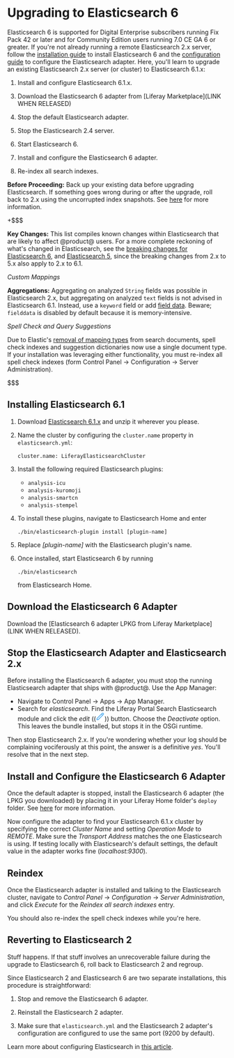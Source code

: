# Upgrading to Elasticsearch 6 [](id=upgrading-to-elasticsearch-6)

Elasticsearch 6 is supported for Digital Enterprise subscribers running Fix Pack
42 or later and for Community Edition users running 7.0 CE GA 6 or greater. If
you're not already running a remote Elasticsearch 2.x server, follow the 
[installation guide](/discover/deployment/-/knowledge_base/7-0/installing-elasticsearch) 
to install Elasticsearch 6 and the 
[configuration guide](/discover/deployment/-/knowledge_base/7-0/configuring-elasticsearch-for-liferay-0) 
to configure the Elasticsearch adapter. Here, you'll learn to upgrade an
existing Elasticsearch 2.x server (or cluster) to Elasticsearch 6.1.x: 

1.  Install and configure Elasticsearch 6.1.x.

<!-- 2.  [Upgrade the Elasticsearch 2.4 indexes](https://www.elastic.co/guide/en/elasticsearch/reference/6.1/setup-upgrade.html) to 6.1. -->
3.  Download the Elasticsearch 6 adapter from 
    [Liferay Marketplace](LINK WHEN RELEASED)

4.  Stop the default Elasticsearch adapter.

5.  Stop the Elasticsearch 2.4 server.

6.  Start Elasticsearch 6.

7.  Install and configure the Elasticsearch 6 adapter.

8.  Re-index all search indexes.

**Before Proceeding:** Back up your existing data before upgrading
Elasticsearch. If something goes wrong during or after the upgrade, roll
back to 2.x using the uncorrupted index snapshots. See
[here](https://dev.liferay.com/discover/deployment/-/knowledge_base/7-0/backing-up-elasticsearch)
for more information.

+$$$

**Key Changes:** This list compiles known changes within Elasticsearch that are
likely to affect @product@ users. For a more complete reckoning of what's
changed in Elasticsearch, see the 
[breaking changes for Elasticsearch 6](https://www.elastic.co/guide/en/elasticsearch/reference/6.1/breaking-changes.html),
and 
[Elasticsearch 5](https://www.elastic.co/guide/en/elasticsearch/reference/5.0/breaking-changes-5.0.html),
since the breaking changes from 2.x to 5.x also apply to 2.x to 6.1.

*Custom Mappings*

**Aggregations:** Aggregating on analyzed `String` fields was possible in
Elasticsearch 2.x, but aggregating on analyzed `text` fields is not advised
in Elasticsearch 6.1. Instead, use a `keyword` field or add 
[field data](https://www.elastic.co/guide/en/elasticsearch/reference/6.1/fielddata.html).
Beware; `fielddata` is disabled by default because it is memory-intensive.

*Spell Check and Query Suggestions*

Due to Elastic's 
[removal of mapping types](https://www.elastic.co/guide/en/elasticsearch/reference/6.1/removal-of-types.html)
from search documents, spell check indexes and suggestion dictionaries now
use a single document type. If your installation was leveraging either
functionality, you must re-index all spell check indexes (form Control Panel
&rarr; Configuration &rarr; Server Administration).

$$$

## Installing Elasticsearch 6.1 [](id=installing-elasticsearch-6-1)

1.  Download 
    [Elasticsearch 6.1.x](https://www.elastic.co/downloads/past-releases)
    and unzip it wherever you please.

2.  Name the cluster by configuring the `cluster.name` property in
    `elasticsearch.yml`:

        cluster.name: LiferayElasticsearchCluster

3.  Install the following required Elasticsearch plugins:

    -  `analysis-icu`
    -  `analysis-kuromoji`
    -  `analysis-smartcn`
    -  `analysis-stempel`

4.  To install these plugins, navigate to Elasticsearch Home and enter

        ./bin/elasticsearch-plugin install [plugin-name]

5.  Replace *[plugin-name]* with the Elasticsearch plugin's name.

6.  Once installed, start Elasticsearch 6 by running

        ./bin/elasticsearch

    from Elasticsearch Home.

<!-- ## Upgrade the Elasticsearch 2.4 Indexes

This is likely the trickiest part of the upgrade process. Fortunately.  [Elastic
extensively documents the
process](https://www.elastic.co/guide/en/elasticsearch/reference/6.1/setup-upgrade.html).
Consider [upgrading from a remote
cluster](https://www.elastic.co/guide/en/elasticsearch/reference/6.1/reindex-upgrade-remote.html)
as that will allow you to upgrade indexes without interrupting service. Once you
have upgraded indexes ready to use with @product@ and your new Elasticsearch 6.1
server, come back here and continue with this guide.
-->

## Download the Elasticsearch 6 Adapter [](id=download-the-elasticsearch-6-adapter)

Download the 
[Elasticsearch 6 adapter LPKG from Liferay Marketplace](LINK WHEN RELEASED).

## Stop the Elasticsearch Adapter and Elasticsearch 2.x [](id=stop-the-elasticsearch-adapter-and-elasticsearch-2-x)

Before installing the Elasticsearch 6 adapter, you must stop the running
Elasticsearch adapter that ships with @product@. Use the App Manager: 

- Navigate to Control Panel &rarr; Apps &rarr; App Manager.
- Search for *elasticsearch*. Find the Liferay Portal Search Elasticsearch
  module and click the *edit* ((![Edit](../../images/icon-edit.png))) button.
  Choose the *Deactivate* option. This leaves the bundle installed, but stops it
  in the OSGi runtime.

Then stop Elasticsearch 2.x. If you're wondering whether your log should be
complaining vociferously at this point, the answer is a definitive *yes*. You'll
resolve that in the next step.

## Install and Configure the Elasticsearch 6 Adapter [](id=install-and-configure-the-elasticsearch-6-adapter)

Once the default adapter is stopped, install the Elasticsearch 6 adapter (the
LPKG you downloaded) by placing it in your Liferay Home folder's `deploy`
folder.
See 
[here](https://dev.liferay.com/discover/portal/-/knowledge_base/7-0/installing-apps-manually#using-your-file-system-to-install-apps)
for more information.

<!--It starts automatically with log messages like this:

Add when possible -->
Now configure the adapter to find your Elasticsearch 6.1.x cluster by specifying
the correct *Cluster Name* and setting *Operation Mode* to *REMOTE*. Make sure
the *Transport Address* matches the one Elasticsearch is using. If testing
locally with Elasticsearch's default settings, the default value in the adapter
works fine (*localhost:9300*).

## Reindex [](id=reindex)

Once the Elasticsearch adapter is installed and talking to the Elasticsearch
cluster, navigate to *Control Panel* &rarr; *Configuration* &rarr; *Server
Administration*, and click *Execute* for the *Reindex all search indexes* entry.

You should also re-index the spell check indexes while you're here.

## Reverting to Elasticsearch 2 [](id=reverting-to-elasticsearch-2)

Stuff happens. If that stuff involves an unrecoverable failure during the
upgrade to Elasticsearch 6, roll back to Elasticsearch 2 and regroup.

Since Elasticsearch 2 and Elasticsearch 6 are two separate installations, this
procedure is straightforward:

1.  Stop and remove the Elasticsearch 6 adapter.

2.  Reinstall the Elasticsearch 2 adapter.

3.  Make sure that `elasticsearch.yml` and the Elasticsearch 2 adapter's configuration
    are configured to use the same port (9200 by default).

Learn more about configuring Elasticsearch in [this article](/discover/deployment/-/knowledge_base/7-1/configuring-elasticsearch-for-liferay-0).
